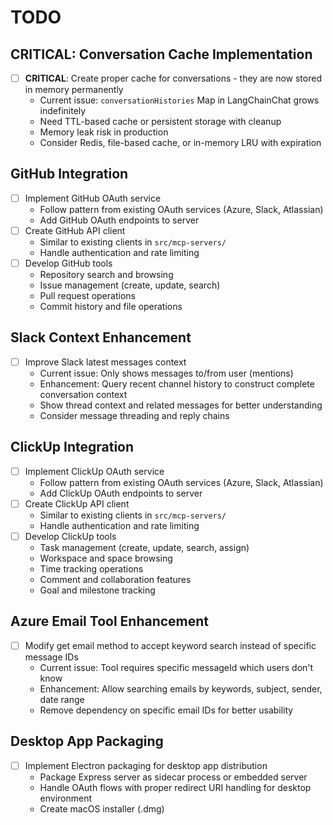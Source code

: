 # TODO

## CRITICAL: Conversation Cache Implementation

- [ ] **CRITICAL**: Create proper cache for conversations - they are now stored in memory permanently
  - Current issue: `conversationHistories` Map in LangChainChat grows indefinitely
  - Need TTL-based cache or persistent storage with cleanup
  - Memory leak risk in production
  - Consider Redis, file-based cache, or in-memory LRU with expiration

## GitHub Integration

- [ ] Implement GitHub OAuth service
  - Follow pattern from existing OAuth services (Azure, Slack, Atlassian)
  - Add GitHub OAuth endpoints to server
- [ ] Create GitHub API client
  - Similar to existing clients in `src/mcp-servers/`
  - Handle authentication and rate limiting
- [ ] Develop GitHub tools
  - Repository search and browsing
  - Issue management (create, update, search)
  - Pull request operations
  - Commit history and file operations

## Slack Context Enhancement

- [ ] Improve Slack latest messages context
  - Current issue: Only shows messages to/from user (mentions)
  - Enhancement: Query recent channel history to construct complete conversation context
  - Show thread context and related messages for better understanding
  - Consider message threading and reply chains

## ClickUp Integration

- [ ] Implement ClickUp OAuth service
  - Follow pattern from existing OAuth services (Azure, Slack, Atlassian)
  - Add ClickUp OAuth endpoints to server
- [ ] Create ClickUp API client
  - Similar to existing clients in `src/mcp-servers/`
  - Handle authentication and rate limiting
- [ ] Develop ClickUp tools
  - Task management (create, update, search, assign)
  - Workspace and space browsing
  - Time tracking operations
  - Comment and collaboration features
  - Goal and milestone tracking

## Azure Email Tool Enhancement

- [ ] Modify get email method to accept keyword search instead of specific message IDs
  - Current issue: Tool requires specific messageId which users don't know
  - Enhancement: Allow searching emails by keywords, subject, sender, date range
  - Remove dependency on specific email IDs for better usability

## Desktop App Packaging

- [ ] Implement Electron packaging for desktop app distribution
  - Package Express server as sidecar process or embedded server
  - Handle OAuth flows with proper redirect URI handling for desktop environment
  - Create macOS installer (.dmg)
